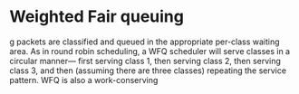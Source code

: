 # Weighted Fair queuing

g packets are classified and queued in the appropriate per-class
waiting area. As in round robin scheduling, a WFQ scheduler will serve classes in a circular manner—
first serving class 1, then serving class 2, then serving class 3, and then (assuming there are three
classes) repeating the service pattern. WFQ is also a work-conserving
